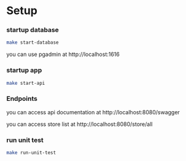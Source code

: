 # Setup

### startup database
```bash
make start-database
```

you can use pgadmin at http://localhost:1616

### startup app
```bash
make start-api
```

### Endpoints

you can access api documentation at http://localhost:8080/swagger

you can access store list at http://localhost:8080/store/all


### run unit test
```bash
make run-unit-test
```